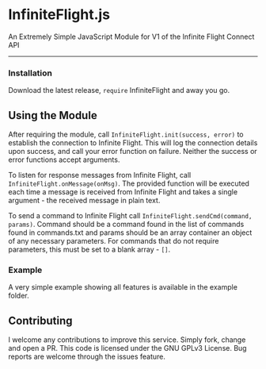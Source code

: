 # InfiniteFlight.js
 An Extremely Simple JavaScript Module for V1 of the Infinite Flight Connect API

---

### Installation

Download the latest release, `require` InfiniteFlight and away you go.

## Using the Module

After requiring the module, call `InfiniteFlight.init(success, error)` to establish the connection to Infinite Flight. This will log the connection details upon success, and call your error function on failure. Neither the success or error functions accept arguments.

To listen for response messages from Infinite Flight, call `InfiniteFlight.onMessage(onMsg)`. The provided function will be executed each time a message is received from Infinite Flight and takes a single argument - the received message in plain text.

To send a command to Infinite Flight call `InfiniteFlight.sendCmd(command, params)`. Command should be a command found in the list of commands found in commands.txt and params should be an array container an object of any necessary parameters. For commands that do not require parameters, this must be set to a blank array - `[]`.

### Example

A very simple example showing all features is available in the example folder.

## Contributing

I welcome any contributions to improve this service. Simply fork, change and open a PR. This code is licensed under the GNU GPLv3 License. Bug reports are welcome through the issues feature.